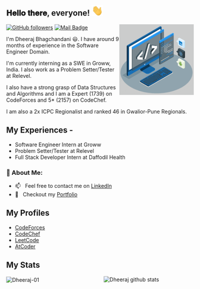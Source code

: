 <h2> 𝐇𝐞𝐥𝐥𝐨 𝐭𝐡𝐞𝐫𝐞, everyone! <img src="https://github.com/Dheeraj-01/Dheeraj-01/blob/main/Hi.gif" width="30px"></h2>
<img align='right' src='https://github.com/Dheeraj-01/Dheeraj-01/blob/main/techstack.gif' width='200"'>

[![GitHub followers](https://img.shields.io/github/followers/Dheeraj-01?label=Follow&style=social)](https://github.com/Dheeraj-01/?tab=followers)
[![Mail Badge](https://img.shields.io/badge/-dheerajbhagchandani-0078D4?style=flat&logo=Microsoft-Outlook&logoColor=white&link=mailto:dheerajbhagchandani55@gmail.com)](mailto:dheerajbhagchandani55@gmail.com)

I'm  Dheeraj Bhagchandani 😃. I have around 9 months of experience in the Software Engineer Domain. 

I'm currently interning as a SWE in Groww, India. I also work as a Problem Setter/Tester at Relevel. 

I also have a strong grasp of Data Structures and Algorithms and I am a Expert (1739) on CodeForces and 5* (2157) on CodeChef. 

I am also a 2x ICPC Regionalist and ranked 46 in Gwalior-Pune Regionals.

## My Experiences - 
- Software Engineer Intern at Groww
- Problem Setter/Tester at Relevel
- Full Stack Developer Intern at Daffodil Health


### 🧐 About Me:
- 📫 &nbsp; Feel free to contact me on [LinkedIn](https://www.linkedin.com/in/dheerajbhagchandani/)
- 📝 &nbsp; Checkout my [Portfolio](https://dheeraj-bhagchandani.netlify.app/)

## My Profiles
- [CodeForces](https://codeforces.com/profile/spiralJava_)
- [CodeChef](https://www.codechef.com/users/spiraljava)
- [LeetCode](https://leetcode.com/spiraljava/)
- [AtCoder](https://atcoder.jp/users/Spiraljava)

## My Stats
<img alt="Dheeraj github stats" src="https://github-readme-stats.vercel.app/api?username=Dheeraj-01&&show_icons=true&title_color=ffffff&icon_color=bb2acf&text_color=daf7dc&bg_color=151515" width="48%" align="right">
<img align="center" src="https://github-readme-streak-stats.herokuapp.com/?user=Dheeraj-01&" alt="Dheeraj-01" width="48%" />
